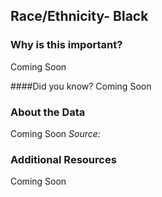 ## Race/Ethnicity- Black


### Why is this important?
Coming Soon

####Did you know?
Coming Soon

### About the Data 

Coming Soon
_Source:_

### Additional Resources
Coming Soon